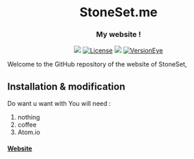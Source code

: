<div align="center">
  <h1>StoneSet.me</h1>
  <h3>My website !</h3>
  <p>
    <a href="https://discord.gg/qN3YSd3"><img src="https://discordapp.com/api/guilds/470378849968979970/embed.png"></a>
    <a href="https://choosealicense.com/licenses/agpl-3.0/"><img src="https://img.shields.io/aur/license/yaourt.svg" alt="License"/></a>
	<a href=""><img src="https://img.shields.io/travis/rust-lang/rust/master.svg"/></a>
	<a href=""><img src="https://img.shields.io/versioneye/d/ruby/rails.svg" alt="VersionEye"/></a>
  </p>
</div>


Welcome to the GitHub repository of the website of StoneSet,


## Installation & modification

Do want u want with
You will need :
1. nothing
2. coffee
3. Atom.io


#### [Website](https://stoneset.me)
